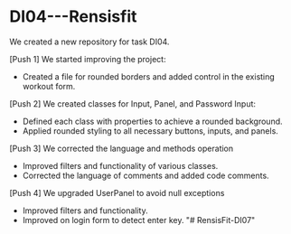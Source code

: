 # DI04---Rensisfit

We created a new repository for task DI04.

[Push 1]
We started improving the project:
   - Created a file for rounded borders and added control in the existing workout form.

[Push 2]
We created classes for Input, Panel, and Password Input:
   - Defined each class with properties to achieve a rounded background.
   - Applied rounded styling to all necessary buttons, inputs, and panels.

[Push 3]
We corrected the language and methods operation
   - Improved filters and functionality of various classes.
   - Corrected the language of comments and added code comments.


[Push 4]
We upgraded UserPanel to avoid null exceptions
   - Improved filters and functionality.
   - Improved on login form to detect enter key.
"# RensisFit-DI07" 
